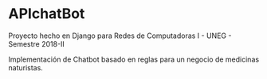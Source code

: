 # APIchatBot

Proyecto hecho en Django para Redes de Computadoras I - UNEG - Semestre 2018-II

Implementación de Chatbot basado en reglas para un negocio de medicinas naturistas.
